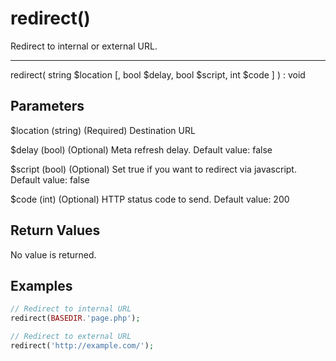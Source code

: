# redirect()

Redirect to internal or external URL.

---

redirect( string $location [, bool $delay, bool $script, int $code ] ) : void

## Parameters

$location (string) (Required) Destination URL

$delay (bool) (Optional) Meta refresh delay. Default value: false

$script (bool) (Optional) Set true if you want to redirect via javascript. Default value: false

$code (int) (Optional) HTTP status code to send. Default value: 200

## Return Values

No value is returned.

## Examples

```php
// Redirect to internal URL
redirect(BASEDIR.'page.php');

// Redirect to external URL
redirect('http://example.com/');
```
